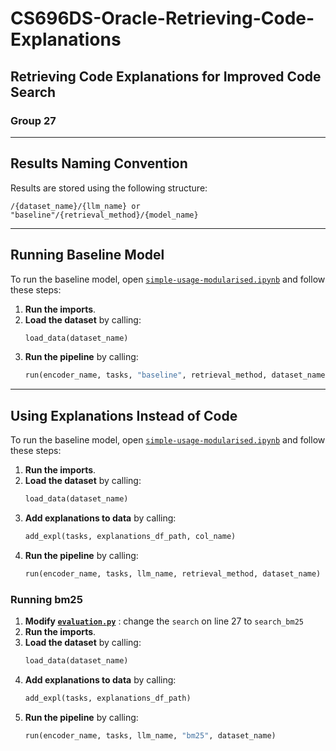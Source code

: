 # CS696DS-Oracle-Retrieving-Code-Explanations  
## Retrieving Code Explanations for Improved Code Search  
### Group 27  

---

## Results Naming Convention  
Results are stored using the following structure:  
```
/{dataset_name}/{llm_name} or "baseline"/{retrieval_method}/{model_name}
```

---

## Running Baseline Model  
To run the baseline model, open [`simple-usage-modularised.ipynb`](coir-main/simple-usage-modularised.ipynb) and follow these steps:  

1. **Run the imports**.  
2. **Load the dataset** by calling:  
   ```python
   load_data(dataset_name)
    ```
3. **Run the pipeline** by calling:  
    ```python
   run(encoder_name, tasks, "baseline", retrieval_method, dataset_name)
    ```
---

## Using Explanations Instead of Code
To run the baseline model, open [`simple-usage-modularised.ipynb`](coir-main/simple-usage-modularised.ipynb) and follow these steps: 
1. **Run the imports**.  
2. **Load the dataset** by calling:  
   ```python
   load_data(dataset_name)
    ```
3. **Add explanations to data** by calling:  
   ```python
   add_expl(tasks, explanations_df_path, col_name)
    ```
4. **Run the pipeline** by calling:  
    ```python
   run(encoder_name, tasks, llm_name, retrieval_method, dataset_name)
    ```

### Running bm25
1. **Modify [`evaluation.py`](coir-main/coir/beir/retrieval/evaluation.py)** : change the ```search``` on line 27 to ```search_bm25 ```
2. **Run the imports**.  
3. **Load the dataset** by calling:  
   ```python
   load_data(dataset_name)
    ```
4. **Add explanations to data** by calling:  
   ```python
   add_expl(tasks, explanations_df_path)
    ```
5. **Run the pipeline** by calling:  
    ```python
   run(encoder_name, tasks, llm_name, "bm25", dataset_name)
    ```
